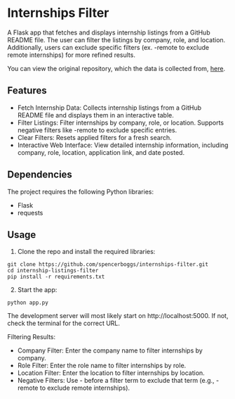 # Internships Filter
A Flask app that fetches and displays internship listings from a GitHub README file. The user can filter the listings by company, role, and location. Additionally, users can exclude specific filters (ex. -remote to exclude remote internships) for more refined results.

You can view the original repository, which the data is collected from, [here](https://github.com/cvrve/Summer2025-Internships/tree/dev).

## Features
* Fetch Internship Data: Collects internship listings from a GitHub README file and displays them in an interactive table.
* Filter Listings: Filter internships by company, role, or location. Supports negative filters like -remote to exclude specific entries.
* Clear Filters: Resets applied filters for a fresh search.
* Interactive Web Interface: View detailed internship information, including company, role, location, application link, and date posted.

## Dependencies
The project requires the following Python libraries:
* Flask
* requests

## Usage
1. Clone the repo and install the required libraries:
```
git clone https://github.com/spencerboggs/internships-filter.git
cd internship-listings-filter
pip install -r requirements.txt
```
2. Start the app:
```
python app.py
```

The development server will most likely start on http://localhost:5000. If not, check the terminal for the correct URL.

Filtering Results:
* Company Filter: Enter the company name to filter internships by company.
* Role Filter: Enter the role name to filter internships by role.
* Location Filter: Enter the location to filter internships by location.
* Negative Filters: Use - before a filter term to exclude that term (e.g., -remote to exclude remote internships).
